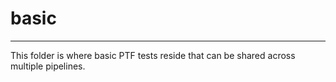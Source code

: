 # basic
---------------------------------------------------------------
This folder is where basic PTF tests reside that can be shared
across multiple pipelines.
